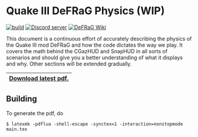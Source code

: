 # Quake III DeFRaG Physics (WIP)

[![build](../../workflows/build/badge.svg)](../../actions?query=workflow%3Abuild) <a href="https://discord.com/invite/ZG4dKNVQJu"><img src="https://img.shields.io/discord/751483934034100274?color=7289da&logo=discord&logoColor=white" alt="Discord server" /></a> <a href="https://defrag.fandom.com"><img src="https://img.shields.io/static/v1?label=wiki&message=DeFRaG&color=ffc500&logo=fandom&logoColor=white" alt="DeFRaG Wiki" /></a>

This document is a continuous effort of accurately describing the physics of the Quake III mod DeFRaG and how the code dictates the way we play. It covers the math behind the CGazHUD and SnapHUD in all sorts of scenarios and should give you a better understanding of what it displays and why. Other sections will be extended gradually.

| [Download latest pdf.](../../releases/download/latest/main.pdf) |
| --------------------------------------------------------------- |

## Building
To generate the pdf, do
```
$ latexmk -pdflua -shell-escape -synctex=1 -interaction=nonstopmode main.tex
```
